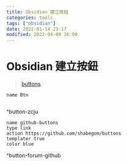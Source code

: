 ```yaml
---
title: Obsidian 建立按鈕
categories: tools
tags: ["obsidian"]
date: 2022-01-14 23:17
modified: 2022-04-09 16:00
---
```


# Obsidian 建立按鈕
> [buttons](https://github.com/shabegom/buttons)


```button
name Btn


```
^button-zcju


```button  
name github-buttons
type link
action https://github.com/shabegom/buttons
templater true  
color blue
```
^button-forum-github